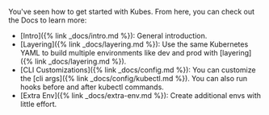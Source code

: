 You've seen how to get started with Kubes. From here, you can check out the Docs to learn more:

* [Intro]({% link _docs/intro.md %}): General introduction.
* [Layering]({% link _docs/layering.md %}): Use the same Kubernetes YAML to build multiple environments like dev and prod with [layering]({% link _docs/layering.md %}).
* [CLI Customizations]({% link _docs/config.md %}): You can customize the [cli args]({% link _docs/config/kubectl.md %}). You can also run hooks before and after kubectl commands.
* [Extra Env]({% link _docs/extra-env.md %}): Create additional envs with little effort.
